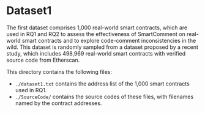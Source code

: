 # Dataset1

The first dataset comprises 1,000 real-world smart contracts, which are used in RQ1 and RQ2 to assess the effectiveness of SmartComment on real-world smart contracts and to explore code-comment inconsistencies in the wild. This dataset is randomly sampled from a dataset proposed by a recent study, which includes 498,969 real-world smart contracts with verified source code from Etherscan.

This directory contains the following files:

* `./dataset1.txt` contains the address list of the 1,000 smart contracts used in RQ1.
* `./SourceCode/` contains the source codes of these files, with filenames named by the contract addresses.
